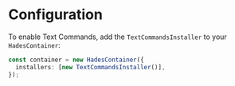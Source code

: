 # Configuration

To enable Text Commands, add the `TextCommandsInstaller` to your `HadesContainer`:

```ts
const container = new HadesContainer({
  installers: [new TextCommandsInstaller()],
});
```
